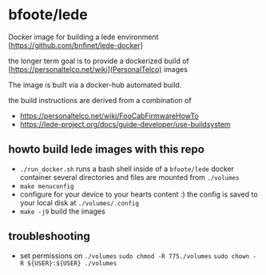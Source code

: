 # bfoote/lede

Docker image for building a lede environment
[https://github.com/bnfinet/lede-docker]

the longer term goal is to provide a dockerized build of [https://personaltelco.net/wiki](PersonalTelco) images

The image is built via a docker-hub automated build.

the build instructions are derived from a combination of
* https://personaltelco.net/wiki/FooCabFirmwareHowTo
* https://lede-project.org/docs/guide-developer/use-buildsystem

## howto build lede images with this repo

* `./run_docker.sh`
  runs a bash shell inside of a `bfoote/lede` docker container
  several directories and files are mounted from `./volumes`
* `make menuconfig`
* configure for your device to your hearts content :)
  the config is saved to your local disk at `./volumes/.config`
* `make -j9`
  build the images



## troubleshooting
* set permissions on `./volumes`
  `sudo chmod -R 775./volumes`
  `sudo chown -R ${USER}:${USER} ./volumes`